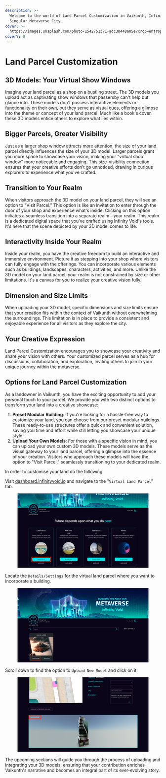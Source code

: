 ```yaml
---
description: >-
  Welcome to the world of Land Parcel Customization in Vaikunth, Infinity Void's
  Singular Metaverse City.
cover: >-
  https://images.unsplash.com/photo-1542751371-adc38448a05e?crop=entropy&cs=tinysrgb&fm=jpg&ixid=MnwxOTcwMjR8MHwxfHNlYXJjaHwzfHxnYW1pbmd8ZW58MHx8fHwxNjYzOTI1MzI5&ixlib=rb-1.2.1&q=80
coverY: 0
---
```


# Land Parcel Customization

## **3D Models: Your Virtual Show Windows**

Imagine your land parcel as a shop on a bustling street. The 3D models you upload act as captivating show windows that passersby can't help but glance into. These models don't possess interactive elements or functionality on their own, but they serve as visual cues, offering a glimpse into the theme or concept of your land parcel. Much like a book's cover, these 3D models entice others to explore what lies within.

## **Bigger Parcels, Greater Visibility**

Just as a larger shop window attracts more attention, the size of your land parcel directly influences the size of your 3D model. Larger parcels grant you more space to showcase your vision, making your "virtual shop window" more noticeable and engaging. This size-visibility connection ensures that your creative efforts don't go unnoticed, drawing in curious explorers to experience what you've crafted.

## **Transition to Your Realm**

When visitors approach the 3D model on your land parcel, they will see an option to "Visit Parcel." This option is like an invitation to enter through the door of your shop and experience what's inside. Clicking on this option initiates a seamless transition into a separate realm—your realm. This realm is a dedicated digital space that you've crafted using Infinity Void's tools. It's here that the scene depicted by your 3D model comes to life.

## **Interactivity Inside Your Realm**

Inside your realm, you have the creative freedom to build an interactive and immersive environment. Picture it as stepping into your shop where visitors can fully engage with the offerings. You can incorporate various elements such as buildings, landscapes, characters, activities, and more. Unlike the 3D model on your land parcel, your realm is not constrained by size or other limitations. It's a canvas for you to realize your creative vision fully.

## **Dimension and Size Limits**

When uploading your 3D model, specific dimensions and size limits ensure that your creation fits within the context of Vaikunth without overwhelming the surroundings. This limitation is in place to provide a consistent and enjoyable experience for all visitors as they explore the city.

## **Your Creative Expression**

Land Parcel Customization encourages you to showcase your creativity and share your vision with others. Your customized parcel serves as a hub for discussions, collaboration, and exploration, inviting others to join in your unique journey within the metaverse.

## **Options for Land Parcel Customization**

As a landowner in Vaikunth, you have the exciting opportunity to add your personal touch to your parcel. We provide you with two distinct options to transform your land into a creative showcase:

1. **Preset Modular Building**: If you're looking for a hassle-free way to customize your land, you can choose from our preset modular buildings. These ready-to-use structures offer a quick and convenient solution, saving you time and effort while still letting you showcase your unique style.
2. **Upload Your Own Models**: For those with a specific vision in mind, you can upload your own custom 3D models. These models serve as the visual gateway to your land parcel, offering a glimpse into the essence of your creation. Visitors who approach these models will have the option to "Visit Parcel," seamlessly transitioning to your dedicated realm.

In order to customise your land do the following

Visit [dashboard.infinityvoid.io](https://dashboard.infinityvoid.io) and navigate to the "`Virtual Land Parcel`" tab.

<figure><img src="../../../.gitbook/assets/Screenshot 2023-09-01 at 7.45.36 PM.png" alt=""><figcaption></figcaption></figure>

Locate the `Details/Settings` for the virtual land parcel where you want to incorporate a building.

<figure><img src="../../../.gitbook/assets/Screenshot 2023-09-01 at 7.42.52 PM.png" alt=""><figcaption></figcaption></figure>

Scroll down to find the option to `Upload New Model` and click on it.

<figure><img src="../../../.gitbook/assets/Screenshot 2023-09-01 at 7.44.16 PM copy.png" alt=""><figcaption></figcaption></figure>



The upcoming sections will guide you through the process of uploading and integrating your 3D models, ensuring that your contribution enriches Vaikunth's narrative and becomes an integral part of its ever-evolving story.
